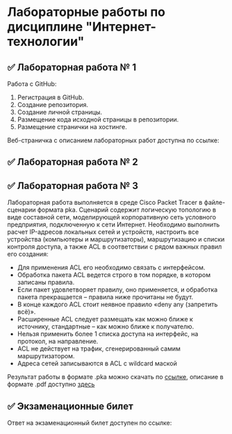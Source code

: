  # Лабораторные работы по дисциплине "Интернет-технологии"

 ## ✅ Лабораторная работа № 1

 Работа с GitHub: 
 1. Регистрация в GitHub.
 2. Создание репозитория.
 3. Создание личной страницы.
 4. Размещение кода исходной страницы в репозитории.
 5. Размещение странички на хостинге.

 Веб-страничка с описанием лабораторных работ доступна по ссылке: 

 ## ✅ Лабораторная работа № 2


 ## ✅ Лабораторная работа № 3

 Лабораторная работа выполняется в среде Cisco Packet Tracer в файле-сценарии формата pka. Сценарий содержит логическую топологию в виде составной сети, моделирующей корпоративную сеть условного предприятия, подключенную к сети Интернет. Необходимо выполнить расчет IP-адресов локальных сетей и устройств, настроить все устройства (компьютеры и маршрутизаторы), маршрутизацию и списки контроля доступа, а также ACL в соответствии с рядом важных правил его создания:
 - Для применения ACL его необходимо связать с интерфейсом.
 - Обработка пакета ACL ведется строго в том порядке, в котором записаны правила.
 - Если пакет удовлетворяет правилу, оно применяется, и обработка пакета прекращается – правила ниже прочитаны не будут.
 - В конце каждого ACL стоит неявное правило «deny any (запретить всё)».
 - Расширенные ACL следует размещать как можно ближе к источнику, стандартные – как можно ближе к получателю.
 - Нельзя применить более 1 списка доступа на интерфейс, на протокол, на направление.
 - ACL не действует на трафик, сгенерированный самим маршрутизатором.
 - Адреса сетей записываются в ACL с wildcard маской

 Результат работы в формате .pka можно скачать по [ссылке](https://github.com/margo2000zorro/Labs/blob/main/%D0%95%D1%84%D1%80%D0%B5%D0%BC%D0%B5%D0%BD%D0%BA%D0%BE%20%D0%9B%D0%A05.pka), описание в формате .pdf доступно [здесь](https://github.com/kamneva/Laboratory_InternetTechnologies/blob/main/ИДБ-18-04.Камнева.pdf)

 ## ✅ Экзаменационные билет

 Ответ на экзаменационный билет доступен по ссылке:
 

